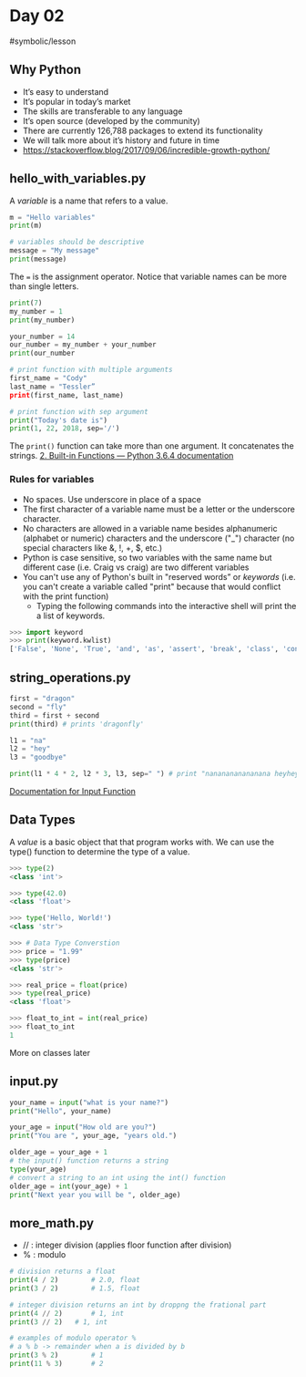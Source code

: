 # Day 02
#symbolic/lesson

## Why Python
- It’s easy to understand
- It’s popular in today’s market
- The skills are transferable to any language
- It’s open source (developed by the community)
- There are currently 126,788 packages to extend its functionality
- We will talk more about it’s history and future in time
- https://stackoverflow.blog/2017/09/06/incredible-growth-python/

## hello_with_variables.py
A *variable* is a name that refers to a value.
```python
m = "Hello variables"
print(m)

# variables should be descriptive
message = "My message"
print(message)
```

The `=` is the assignment operator. Notice that variable names can be more than single letters.

``` python
print(7)
my_number = 1
print(my_number)

your_number = 14
our_number = my_number + your_number
print(our_number

# print function with multiple arguments
first_name = "Cody"
last_name = "Tessler”
print(first_name, last_name)

# print function with sep argument
print("Today's date is")
print(1, 22, 2018, sep='/')
```

The `print()` function can take more than one argument.  It concatenates the strings. [2. Built-in Functions — Python 3.6.4 documentation](https://docs.python.org/3/library/functions.html#print)

### Rules for variables
- No spaces. Use underscore in place of a space
- The first character of a variable name must be a letter or the underscore character.
- No characters are allowed in a variable name besides alphanumeric (alphabet or numeric) characters and the underscore ("_") character (no special characters like &, !, +, $, etc.)
- Python is case sensitive, so two variables with the same name but different case (i.e. Craig vs craig) are two different variables
- You can't use any of Python's built in "reserved words” or *keywords* (i.e. you can't create a variable called "print" because that would conflict with the print function) 
	- Typing the following commands into the interactive shell will print the a list of keywords.
``` python
>>> import keyword
>>> print(keyword.kwlist)
['False', 'None', 'True', 'and', 'as', 'assert', 'break', 'class', 'continue', 'def', 'del', 'elif', 'else', 'except', 'finally', 'for', 'from', 'global', 'if', 'import', 'in', 'is', 'lambda', 'nonlocal', 'not', 'or', 'pass', 'raise', 'return', 'try', 'while', 'with', 'yield']
```

## string_operations.py
``` python
first = "dragon"
second = "fly"
third = first + second
print(third) # prints 'dragonfly'

l1 = "na"
l2 = "hey"
l3 = "goodbye"

print(l1 * 4 * 2, l2 * 3, l3, sep=" ") # print "nananananananana heyheyhey goodbye"
```

[Documentation for Input Function](https://docs.python.org/3/library/functions.html#input)

## Data Types
A *value* is a basic object that that program works with. We can use the type() function to determine the type of a value.
``` python
>>> type(2) 
<class 'int'>

>>> type(42.0) 
<class 'float'>

>>> type('Hello, World!') 
<class 'str'>

>>> # Data Type Converstion
>>> price = "1.99"
>>> type(price)
<class 'str'>

>>> real_price = float(price)
>>> type(real_price)
<class 'float'>

>>> float_to_int = int(real_price)
>>> float_to_int
1
```
More on classes later

## input.py
``` python
your_name = input("what is your name?")
print("Hello", your_name)

your_age = input("How old are you?")
print("You are ", your_age, "years old.")

older_age = your_age + 1
# the input() function returns a string
type(your_age)
# convert a string to an int using the int() function
older_age = int(your_age) + 1
print("Next year you will be ", older_age)
```

## more_math.py
- // : integer division (applies floor function after division)
- % : modulo

``` python
# division returns a float
print(4 / 2)		# 2.0, float
print(3 / 2) 		# 1.5, float

# integer division returns an int by droppng the frational part
print(4 // 2)		# 1, int
print(3 // 2) 	# 1, int

# examples of modulo operator %
# a % b -> remainder when a is divided by b
print(3 % 2) 		# 1
print(11 % 3)		# 2
```


